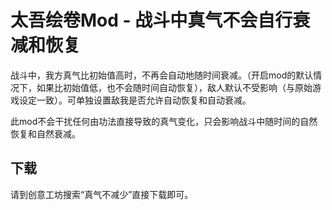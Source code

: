 # 太吾绘卷Mod - 战斗中真气不会自行衰减和恢复
  
  战斗中，我方真气比初始值高时，不再会自动地随时间衰减。（开启mod的默认情况下，如果比初始值低，也不会随时间自动恢复），敌人默认不受影响（与原始游戏设定一致）。可单独设置敌我是否允许自动恢复和自动衰减。
  
  此mod不会干扰任何由功法直接导致的真气变化，只会影响战斗中随时间的自然恢复和自然衰减。

## 下载
  
  请到创意工坊搜索“真气不减少”直接下载即可。
